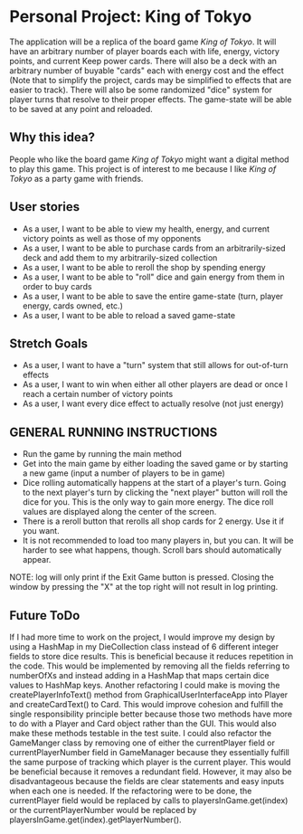 # Personal Project: King of Tokyo

The application will be a replica of the board
game *King of Tokyo*. It will have an arbitrary
number of player boards each with life, 
energy, victory points, and current
Keep power cards. There will also be a deck with
an arbitrary number of buyable "cards" each
with energy cost and the effect (Note that to 
simplify the project, cards may
be simplified to effects that are easier
to track). There will also be some randomized 
"dice" system for player turns that resolve
to their proper effects. The game-state will be
able to be saved at any point and reloaded. 

## Why this idea?

People who like the board game *King of Tokyo*
might want a digital method to play this game. 
This project is of interest to me because I 
like *King of Tokyo* as a party game with 
friends. 

## User stories
- As a user, I want to be able to view my health,
energy, and current victory points as well as 
those of my opponents
- As a user, I want to be able to purchase cards
from an arbitrarily-sized deck and add them to
my arbitrarily-sized collection
- As a user, I want to be able to reroll the shop by
spending energy
- As a user, I want to be able to "roll" dice 
and gain energy from them in order to buy cards
- As a user, I want to be able to save the entire
game-state (turn, player energy, cards owned, etc.)
- As a user, I want to be able to reload a saved
game-state

## Stretch Goals
- As a user, I want to have a "turn" system that
still allows for out-of-turn effects
- As a user, I want to win when either all other
players are dead or once I reach a certain 
number of victory points
- As a user, I want every dice effect to actually 
resolve (not just energy)

## GENERAL RUNNING INSTRUCTIONS
- Run the game by running the main method 
- Get into the main game by either loading the saved
game or by starting a new game (input a number of 
players to be in game)
- Dice rolling automatically happens at the start of
a player's turn. Going to the next player's turn by 
clicking the "next player" button will roll the 
dice for you. This is the only way to gain more 
energy. The dice roll values are displayed
along the center of the screen.
- There is a reroll button that rerolls all shop cards
for 2 energy. Use it if you want.
- It is not recommended to load too many players in,
but you can. It will be harder to see what happens,
though. Scroll bars should automatically appear.

NOTE: log will only print if the Exit Game button is 
pressed. Closing the window by pressing the "X" at 
the top right will not result in log printing.

## Future ToDo
If I had more time to work on the project, I would 
improve my design by using a HashMap in my 
DieCollection class instead of 6 different integer 
fields to store dice results. 
This is beneficial because it reduces repetition 
in the code. This would be implemented by removing
all the fields referring to numberOfXs and instead
adding in a HashMap that maps certain dice values 
to HashMap keys. Another refactoring I could make 
is moving the createPlayerInfoText() method from 
GraphicalUserInterfaceApp into Player and 
createCardText() to Card. This would improve 
cohesion and fulfill the single responsibility 
principle better because those two methods have 
more to do with a Player and Card object rather 
than the GUI. This would also make these methods 
testable in the test suite. I could also refactor 
the GameManger class by removing one of either the
currentPlayer field or currentPlayerNumber field 
in GameManager because they essentially fulfill 
the same purpose of tracking which player is the 
current player. This would be beneficial because 
it removes a redundant field. However, it may 
also be disadvantageous because the fields are 
clear statements and easy inputs when each one 
is needed. If the refactoring were to be done, 
the currentPlayer field would be replaced by calls 
to playersInGame.get(index) or the 
currentPlayerNumber would be replaced by 
playersInGame.get(index).getPlayerNumber(). 
